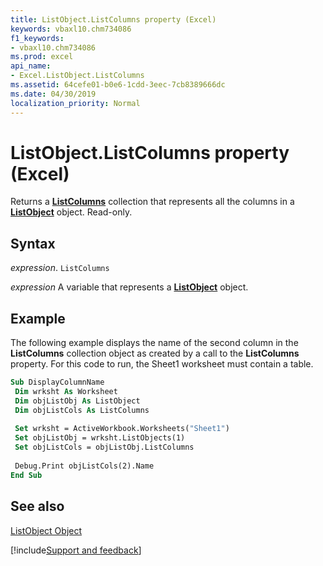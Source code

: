 ```yaml
---
title: ListObject.ListColumns property (Excel)
keywords: vbaxl10.chm734086
f1_keywords:
- vbaxl10.chm734086
ms.prod: excel
api_name:
- Excel.ListObject.ListColumns
ms.assetid: 64cefe01-b0e6-1cdd-3eec-7cb8389666dc
ms.date: 04/30/2019
localization_priority: Normal
---
```



# ListObject.ListColumns property (Excel)

Returns a  **[ListColumns](Excel.ListColumns.md)** collection that represents all the columns in a **[ListObject](Excel.ListObject.md)** object. Read-only.


## Syntax

_expression_. `ListColumns`

_expression_ A variable that represents a **[ListObject](Excel.ListObject.md)** object.


## Example

The following example displays the name of the second column in the  **ListColumns** collection object as created by a call to the **ListColumns** property. For this code to run, the Sheet1 worksheet must contain a table.


```vb
Sub DisplayColumnName 
 Dim wrksht As Worksheet 
 Dim objListObj As ListObject 
 Dim objListCols As ListColumns 
 
 Set wrksht = ActiveWorkbook.Worksheets("Sheet1") 
 Set objListObj = wrksht.ListObjects(1) 
 Set objListCols = objListObj.ListColumns 
 
 Debug.Print objListCols(2).Name 
End Sub
```


## See also


[ListObject Object](Excel.ListObject.md)

[!include[Support and feedback](~/includes/feedback-boilerplate.md)]
